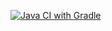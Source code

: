 [![Java CI with Gradle](https://github.com/Dekaterina/APIProject1.2/actions/workflows/gradle.yml/badge.svg)](https://github.com/Dekaterina/APIProject1.2/actions/workflows/gradle.yml)